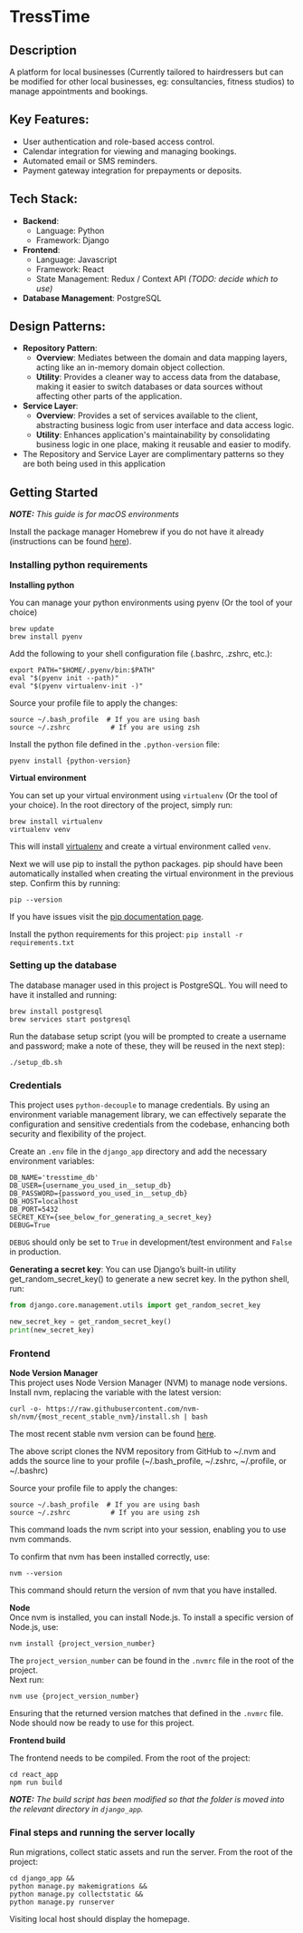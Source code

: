 # TressTime

## Description
A platform for local businesses (Currently tailored to hairdressers but can be modified for other local businesses, eg: consultancies, fitness studios) to manage appointments and bookings.

## Key Features:
  - User authentication and role-based access control.
  - Calendar integration for viewing and managing bookings.
  - Automated email or SMS reminders.
  - Payment gateway integration for prepayments or deposits.

## Tech Stack:
  - **Backend**: 
    - Language: Python
    - Framework: Django
  - **Frontend**: 
    - Language: Javascript
    - Framework: React
    - State Management: Redux / Context API _(TODO: decide which to use)_
  - **Database Management**: PostgreSQL

## Design Patterns:
- **Repository Pattern**:
    - **Overview**: Mediates between the domain and data mapping layers, acting like an in-memory domain object collection.
    - **Utility**: Provides a cleaner way to access data from the database, making it easier to switch databases or data sources without affecting other parts of the application.
- **Service Layer**:
    - **Overview**: Provides a set of services available to the client, abstracting business logic from user interface and data access logic.
    - **Utility**: Enhances application's maintainability by consolidating business logic in one place, making it reusable and easier to modify.
- The Repository and Service Layer are complimentary patterns so they are both being used in this application

## Getting Started
_**NOTE:** This guide is for macOS environments_

Install the package manager Homebrew if you do not have it already (instructions can be found [here](https://brew.sh/)).

### Installing python requirements

**Installing python**

You can manage your python environments using pyenv (Or the tool of your choice)
```commandline
brew update
brew install pyenv
```
Add the following to your shell configuration file (.bashrc, .zshrc, etc.):
```
export PATH="$HOME/.pyenv/bin:$PATH"
eval "$(pyenv init --path)"
eval "$(pyenv virtualenv-init -)"
```
Source your profile file to apply the changes:
```
source ~/.bash_profile  # If you are using bash
source ~/.zshrc          # If you are using zsh
```
Install the python file defined in the `.python-version` file:
```
pyenv install {python-version}
```

**Virtual environment**

You can set up your virtual environment using `virtualenv` (Or the tool of your choice). 
In the root directory of the project, simply run:
``` commandline
brew install virtualenv
virtualenv venv
```
This will install [virtualenv](https://virtualenv.pypa.io/en/latest/) and create a virtual environment called `venv`.

Next we will use pip to install the python packages. pip should have been automatically installed when creating the 
virtual environment in the previous step. Confirm this by running:

`pip --version`

If you have issues visit the [pip documentation page](https://pip.pypa.io/en/stable/installation/).

Install the python requirements for this project: `pip install -r requirements.txt`

### Setting up the database
The database manager used in this project is PostgreSQL. You will need to have it installed and running:  
```commandline
brew install postgresql
brew services start postgresql
```

Run the database setup script (you will be prompted to create a username and password; make a note of these, they will 
be reused in the next step): 

`./setup_db.sh`

### Credentials

This project uses `python-decouple` to manage credentials. By using an environment variable management library, we can 
effectively separate the configuration and sensitive credentials from the codebase, enhancing both security and 
flexibility of the project.

Create an `.env` file in the `django_app` directory and add the necessary environment variables:
```
DB_NAME='tresstime_db'
DB_USER={username_you_used_in__setup_db}
DB_PASSWORD={password_you_used_in__setup_db}
DB_HOST=localhost
DB_PORT=5432
SECRET_KEY={see_below_for_generating_a_secret_key}
DEBUG=True
```
`DEBUG` should only be set to `True` in development/test environment and `False` in production.

**Generating a secret key**:
You can use Django’s built-in utility get_random_secret_key() to generate a new secret key. In the python shell, run:
```python
from django.core.management.utils import get_random_secret_key

new_secret_key = get_random_secret_key()
print(new_secret_key)
```

### Frontend

**Node Version Manager**  
This project uses Node Version Manager (NVM) to manage node versions. Install nvm, replacing the variable with the latest version:

`curl -o- https://raw.githubusercontent.com/nvm-sh/nvm/{most_recent_stable_nvm}/install.sh | bash`

The most recent stable nvm version can be found [here](https://github.com/nvm-sh/nvm).

The above script clones the NVM repository from GitHub to ~/.nvm and adds the source line to your profile 
(~/.bash_profile, ~/.zshrc, ~/.profile, or ~/.bashrc)

Source your profile file to apply the changes:
```commandline
source ~/.bash_profile  # If you are using bash
source ~/.zshrc          # If you are using zsh
```
This command loads the nvm script into your session, enabling you to use nvm commands.

To confirm that nvm has been installed correctly, use:  
```
nvm --version
```
This command should return the version of nvm that you have installed.

**Node**  
Once nvm is installed, you can install Node.js. To install a specific version of Node.js, use:  
```commandline
nvm install {project_version_number}
```
The `project_version_number` can be found in the `.nvmrc` file in the root of the project.   
Next run:  
```
nvm use {project_version_number}
```
Ensuring that the returned version matches that defined in the `.nvmrc` file. Node should now be ready to use for
this project.

**Frontend build**

The frontend needs to be compiled. From the root of the project:

```commandline
cd react_app
npm run build
```

_**NOTE:** The build script has been modified so that the folder is moved into the relevant directory in `django_app`._

### Final steps and running the server locally

Run migrations, collect static assets and run the server. From the root of the project: 
```
cd django_app &&
python manage.py makemigrations &&
python manage.py collectstatic &&
python manage.py runserver
```

Visiting local host should display the homepage.
